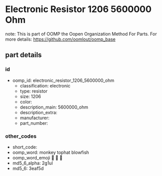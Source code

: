 # Electronic Resistor 1206 5600000 Ohm  

note: This is part of OOMP the Oopen Organization Method For Parts. For more details: https://github.com/oomlout/oomp_base

##  part details





### id
* oomp_id: electronic_resistor_1206_5600000_ohm
  * classification: electronic
  * type: resistor
  * size: 1206
  * color: 
  * description_main: 5600000_ohm
  * description_extra: 
  * manufacturer: 
  * part_number: 

### other_codes
* short_code: 
* oomp_word: monkey tophat blowfish
* oomp_word_emoji :monkey: :tophat: :blowfish:
* md5_6_alpha: 2g1ul
* md5_6: 3eaf5d